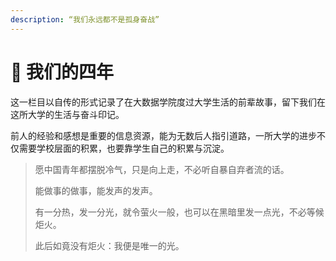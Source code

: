 ```yaml
---
description: “我们永远都不是孤身奋战”
---
```


# 🎥 我们的四年

这一栏目以自传的形式记录了在大数据学院度过大学生活的前辈故事，留下我们在这所大学的生活与奋斗印记。

前人的经验和感想是重要的信息资源，能为无数后人指引道路，一所大学的进步不仅需要学校层面的积累，也要靠学生自己的积累与沉淀。

> 愿中国青年都摆脱冷气，只是向上走，不必听自暴自弃者流的话。
>
> 能做事的做事，能发声的发声。
>
> 有一分热，发一分光，就令萤火一般，也可以在黑暗里发一点光，不必等候炬火。
>
> 此后如竟没有炬火：我便是唯一的光。
